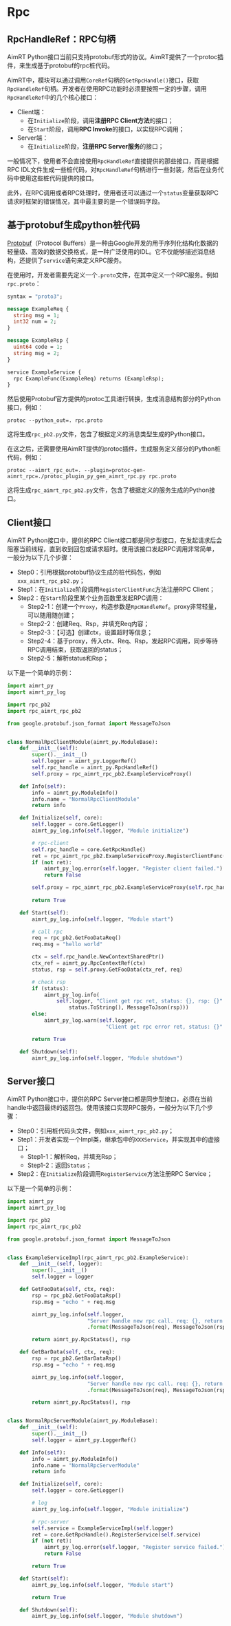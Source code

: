# Rpc

## RpcHandleRef：RPC句柄

AimRT Python接口当前只支持protobuf形式的协议。AimRT提供了一个protoc插件，来生成基于protobuf的rpc桩代码。


AimRT中，模块可以通过调用`CoreRef`句柄的`GetRpcHandle()`接口，获取`RpcHandleRef`句柄。开发者在使用RPC功能时必须要按照一定的步骤，调用`RpcHandleRef`中的几个核心接口：
- Client端：
  - 在`Initialize`阶段，调用**注册RPC Client方法**的接口；
  - 在`Start`阶段，调用**RPC Invoke**的接口，以实现RPC调用；
- Server端：
  - 在`Initialize`阶段，**注册RPC Server服务**的接口；

一般情况下，使用者不会直接使用`RpcHandleRef`直接提供的那些接口，而是根据RPC IDL文件生成一些桩代码，对`RpcHandleRef`句柄进行一些封装，然后在业务代码中使用这些桩代码提供的接口。


此外，在RPC调用或者RPC处理时，使用者还可以通过一个`status`变量获取RPC请求时框架的错误情况，其中最主要的是一个错误码字段。

## 基于protobuf生成python桩代码


[Protobuf](https://protobuf.dev/)（Protocol Buffers）是一种由Google开发的用于序列化结构化数据的轻量级、高效的数据交换格式，是一种广泛使用的IDL。它不仅能够描述消息结构，还提供了`service`语句来定义RPC服务。


在使用时，开发者需要先定义一个`.proto`文件，在其中定义一个RPC服务。例如`rpc.proto`：

```protobuf
syntax = "proto3";

message ExampleReq {
  string msg = 1;
  int32 num = 2;
}

message ExampleRsp {
  uint64 code = 1;
  string msg = 2;
}

service ExampleService {
  rpc ExampleFunc(ExampleReq) returns (ExampleRsp);
}
```

然后使用Protobuf官方提供的protoc工具进行转换，生成消息结构部分的Python接口，例如：
```shell
protoc --python_out=. rpc.proto
```

这将生成`rpc_pb2.py`文件，包含了根据定义的消息类型生成的Python接口。


在这之后，还需要使用AimRT提供的protoc插件，生成服务定义部分的Python桩代码，例如：
```shell
protoc --aimrt_rpc_out=. --plugin=protoc-gen-aimrt_rpc=./protoc_plugin_py_gen_aimrt_rpc.py rpc.proto
```

这将生成`rpc_aimrt_rpc_pb2.py`文件，包含了根据定义的服务生成的Python接口。

## Client接口

AimRT Python接口中，提供的RPC Client接口都是同步型接口，在发起请求后会阻塞当前线程，直到收到回包或请求超时。使用该接口发起RPC调用非常简单，一般分为以下几个步骤：
- Step0：引用根据protobuf协议生成的桩代码包，例如`xxx_aimrt_rpc_pb2.py`；
- Step1：在`Initialize`阶段调用`RegisterClientFunc`方法注册RPC Client；
- Step2：在`Start`阶段里某个业务函数里发起RPC调用：
  - Step2-1：创建一个`Proxy`，构造参数是`RpcHandleRef`。proxy非常轻量，可以随用随创建；
  - Step2-2：创建Req、Rsp，并填充Req内容；
  - Step2-3：【可选】创建ctx，设置超时等信息；
  - Step2-4：基于proxy，传入ctx、Req、Rsp，发起RPC调用，同步等待RPC调用结束，获取返回的status；
  - Step2-5：解析status和Rsp；


以下是一个简单的示例：

```python
import aimrt_py
import aimrt_py_log

import rpc_pb2
import rpc_aimrt_rpc_pb2

from google.protobuf.json_format import MessageToJson


class NormalRpcClientModule(aimrt_py.ModuleBase):
    def __init__(self):
        super().__init__()
        self.logger = aimrt_py.LoggerRef()
        self.rpc_handle = aimrt_py.RpcHandleRef()
        self.proxy = rpc_aimrt_rpc_pb2.ExampleServiceProxy()

    def Info(self):
        info = aimrt_py.ModuleInfo()
        info.name = "NormalRpcClientModule"
        return info

    def Initialize(self, core):
        self.logger = core.GetLogger()
        aimrt_py_log.info(self.logger, "Module initialize")

        # rpc-client
        self.rpc_handle = core.GetRpcHandle()
        ret = rpc_aimrt_rpc_pb2.ExampleServiceProxy.RegisterClientFunc(self.rpc_handle)
        if (not ret):
            aimrt_py_log.error(self.logger, "Register client failed.")
            return False

        self.proxy = rpc_aimrt_rpc_pb2.ExampleServiceProxy(self.rpc_handle)
 
        return True

    def Start(self):
        aimrt_py_log.info(self.logger, "Module start")

        # call rpc
        req = rpc_pb2.GetFooDataReq()
        req.msg = "hello world"

        ctx = self.rpc_handle.NewContextSharedPtr()
        ctx_ref = aimrt_py.RpcContextRef(ctx)
        status, rsp = self.proxy.GetFooData(ctx_ref, req)

        # check rsp
        if (status):
            aimrt_py_log.info(
                self.logger, "Client get rpc ret, status: {}, rsp: {}".format(
                    status.ToString(), MessageToJson(rsp)))
        else:
            aimrt_py_log.warn(self.logger,
                                "Client get rpc error ret, status: {}".format(status.ToString()))

        return True

    def Shutdown(self):
        aimrt_py_log.info(self.logger, "Module shutdown")
```


## Server接口


AimRT Python接口中，提供的RPC Server接口都是同步型接口，必须在当前handle中返回最终的返回包。使用该接口实现RPC服务，一般分为以下几个步骤：
- Step0：引用桩代码头文件，例如`xxx_aimrt_rpc_pb2.py`；
- Step1：开发者实现一个Impl类，继承包中的`XXXService`，并实现其中的虚接口；
  - Step1-1：解析Req，并填充Rsp；
  - Step1-2：返回`Status`；
- Step2：在`Initialize`阶段调用`RegisterService`方法注册RPC Service；


以下是一个简单的示例：

```python
import aimrt_py
import aimrt_py_log

import rpc_pb2
import rpc_aimrt_rpc_pb2

from google.protobuf.json_format import MessageToJson


class ExampleServiceImpl(rpc_aimrt_rpc_pb2.ExampleService):
    def __init__(self, logger):
        super().__init__()
        self.logger = logger

    def GetFooData(self, ctx, req):
        rsp = rpc_pb2.GetFooDataRsp()
        rsp.msg = "echo " + req.msg

        aimrt_py_log.info(self.logger,
                          "Server handle new rpc call. req: {}, return rsp: {}"
                          .format(MessageToJson(req), MessageToJson(rsp)))

        return aimrt_py.RpcStatus(), rsp

    def GetBarData(self, ctx, req):
        rsp = rpc_pb2.GetBarDataRsp()
        rsp.msg = "echo " + req.msg

        aimrt_py_log.info(self.logger,
                          "Server handle new rpc call. req: {}, return rsp: {}"
                          .format(MessageToJson(req), MessageToJson(rsp)))

        return aimrt_py.RpcStatus(), rsp


class NormalRpcServerModule(aimrt_py.ModuleBase):
    def __init__(self):
        super().__init__()
        self.logger = aimrt_py.LoggerRef()

    def Info(self):
        info = aimrt_py.ModuleInfo()
        info.name = "NormalRpcServerModule"
        return info

    def Initialize(self, core):
        self.logger = core.GetLogger()

        # log
        aimrt_py_log.info(self.logger, "Module initialize")

        # rpc-server
        self.service = ExampleServiceImpl(self.logger)
        ret = core.GetRpcHandle().RegisterService(self.service)
        if (not ret):
            aimrt_py_log.error(self.logger, "Register service failed.")
            return False

        return True

    def Start(self):
        aimrt_py_log.info(self.logger, "Module start")

        return True

    def Shutdown(self):
        aimrt_py_log.info(self.logger, "Module shutdown")
```
